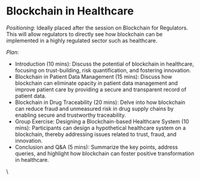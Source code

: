 # Blockchain in Healthcare

_Positioning_: Ideally placed after the session on Blockchain for Regulators. This will allow regulators to directly see how blockchain can be implemented in a highly regulated sector such as healthcare.

_Plan_:

* Introduction (10 mins): Discuss the potential of blockchain in healthcare, focusing on trust-building, risk quantification, and fostering innovation.
* Blockchain in Patient Data Management (15 mins): Discuss how blockchain can eliminate opacity in patient data management and improve patient care by providing a secure and transparent record of patient data.
* Blockchain in Drug Traceability (20 mins): Delve into how blockchain can reduce fraud and unmeasured risk in drug supply chains by enabling secure and trustworthy traceability.
* Group Exercise: Designing a Blockchain-based Healthcare System (10 mins): Participants can design a hypothetical healthcare system on a blockchain, thereby addressing issues related to trust, fraud, and innovation.
* Conclusion and Q\&A (5 mins): Summarize the key points, address queries, and highlight how blockchain can foster positive transformation in healthcare.

\
